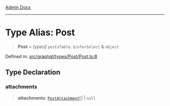 [Admin Docs](/)

***

# Type Alias: Post

> **Post** = *typeof* `postsTable.$inferSelect` & `object`

Defined in: [src/graphql/types/Post/Post.ts:8](https://github.com/Sourya07/talawa-api/blob/3df16fa5fb47e8947dc575f048aef648ae9ebcf8/src/graphql/types/Post/Post.ts#L8)

## Type Declaration

### attachments

> **attachments**: [`PostAttachment`](../../../PostAttachment/PostAttachment/type-aliases/PostAttachment.md)[] \| `null`
